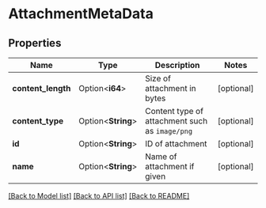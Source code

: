 # AttachmentMetaData

## Properties

Name | Type | Description | Notes
------------ | ------------- | ------------- | -------------
**content_length** | Option<**i64**> | Size of attachment in bytes | [optional]
**content_type** | Option<**String**> | Content type of attachment such as `image/png` | [optional]
**id** | Option<**String**> | ID of attachment | [optional]
**name** | Option<**String**> | Name of attachment if given | [optional]

[[Back to Model list]](../README#documentation-for-models) [[Back to API list]](../README#documentation-for-api-endpoints) [[Back to README]](../README)


